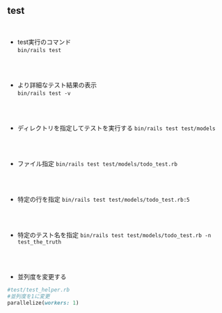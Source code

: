 ## test  
<br>

- test実行のコマンド  
`bin/rails test`
<br>
<br>

- より詳細なテスト結果の表示  
`bin/rails test -v`
<br>
<br>

- ディレクトリを指定してテストを実行する
`bin/rails test test/models`
<br>
<br>

- ファイル指定
`bin/rails test test/models/todo_test.rb`
<br>
<br>

- 特定の行を指定
`bin/rails test test/models/todo_test.rb:5`
<br>
<br>

- 特定のテスト名を指定
`bin/rails test test/models/todo_test.rb -n test_the_truth`
<br>
<br>

- 並列度を変更する  
```rb
#test/test_helper.rb
#並列度を1に変更
parallelize(workers: 1)
```